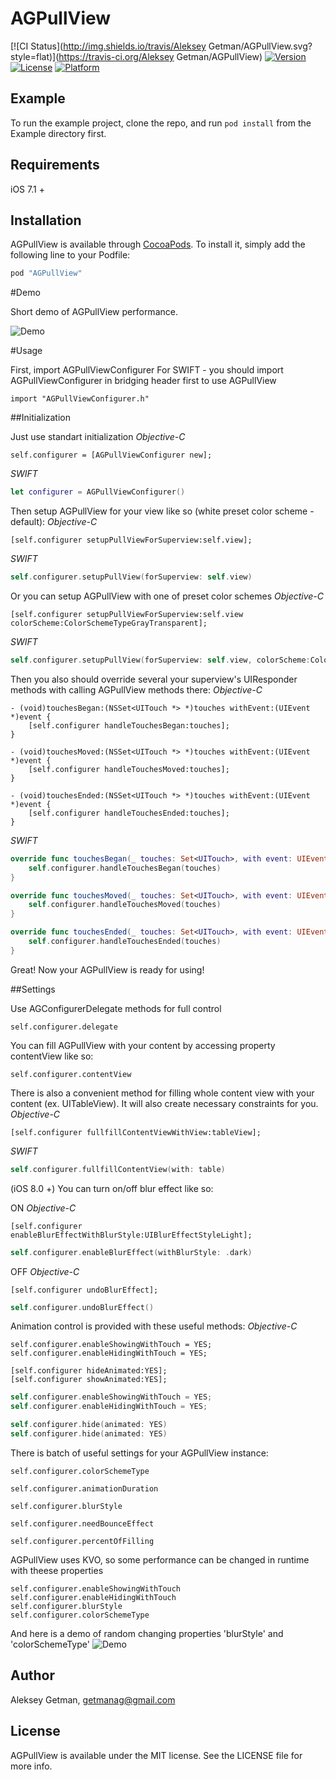 # AGPullView

[![CI Status](http://img.shields.io/travis/Aleksey Getman/AGPullView.svg?style=flat)](https://travis-ci.org/Aleksey Getman/AGPullView)
[![Version](https://img.shields.io/cocoapods/v/AGPullView.svg?style=flat)](http://cocoapods.org/pods/AGPullView)
[![License](https://img.shields.io/cocoapods/l/AGPullView.svg?style=flat)](http://cocoapods.org/pods/AGPullView)
[![Platform](https://img.shields.io/cocoapods/p/AGPullView.svg?style=flat)](http://cocoapods.org/pods/AGPullView)

## Example

To run the example project, clone the repo, and run `pod install` from the Example directory first.

## Requirements

iOS 7.1 +

## Installation

AGPullView is available through [CocoaPods](http://cocoapods.org). To install
it, simply add the following line to your Podfile:

```ruby
pod "AGPullView"
```

#Demo

Short demo of AGPullView performance.


![Demo](https://s32.postimg.org/vgslyjjed/AGPull_View_demo.gif)

#Usage

First, import AGPullViewConfigurer
For SWIFT - you should import AGPullViewConfigurer in bridging header first to use AGPullView

```ObjC
import "AGPullViewConfigurer.h"
```

##Initialization

Just use standart initialization
*Objective-C*
```ObjC
self.configurer = [AGPullViewConfigurer new];
```
*SWIFT*
```Swift
let configurer = AGPullViewConfigurer()
```

Then setup AGPullView for your view like so (white preset color scheme - default):
*Objective-C*
```ObjC
[self.configurer setupPullViewForSuperview:self.view];
```
*SWIFT*
```Swift
self.configurer.setupPullView(forSuperview: self.view)
```

Or you can setup AGPullView with one of preset color schemes
*Objective-C*
```ObjC
[self.configurer setupPullViewForSuperview:self.view colorScheme:ColorSchemeTypeGrayTransparent];
```
*SWIFT*
```Swift
self.configurer.setupPullView(forSuperview: self.view, colorScheme:ColorSchemeTypeDarkTransparent)
```

Then you also should override several your superview's UIResponder methods with calling AGPullView methods there:
*Objective-C*
```ObjC
- (void)touchesBegan:(NSSet<UITouch *> *)touches withEvent:(UIEvent *)event {
    [self.configurer handleTouchesBegan:touches];
}

- (void)touchesMoved:(NSSet<UITouch *> *)touches withEvent:(UIEvent *)event {
    [self.configurer handleTouchesMoved:touches];
}

- (void)touchesEnded:(NSSet<UITouch *> *)touches withEvent:(UIEvent *)event {
    [self.configurer handleTouchesEnded:touches];
}
```
*SWIFT*
```Swift
override func touchesBegan(_ touches: Set<UITouch>, with event: UIEvent?) {
    self.configurer.handleTouchesBegan(touches)
}

override func touchesMoved(_ touches: Set<UITouch>, with event: UIEvent?) {
    self.configurer.handleTouchesMoved(touches)
}

override func touchesEnded(_ touches: Set<UITouch>, with event: UIEvent?) {
    self.configurer.handleTouchesEnded(touches)
}
```

Great! Now your AGPullView is ready for using!

##Settings

Use AGConfigurerDelegate methods for full control
```ObjC
self.configurer.delegate
```

You can fill AGPullView with your content by accessing property contentView like so:
```ObjC
self.configurer.contentView
```

There is also a convenient method for filling whole content view with your content (ex. UITableView). It will also create necessary constraints for you.
*Objective-C*
```ObjC
[self.configurer fullfillContentViewWithView:tableView];
```
*SWIFT*
```Swift
self.configurer.fullfillContentView(with: table)
```

(iOS 8.0 +) You can turn on/off blur effect like so: 

ON
*Objective-C*
```ObjC
[self.configurer enableBlurEffectWithBlurStyle:UIBlurEffectStyleLight];
```
```Swift
self.configurer.enableBlurEffect(withBlurStyle: .dark)
```
OFF
*Objective-C*
```ObjC
[self.configurer undoBlurEffect];
```
```Swift
self.configurer.undoBlurEffect()
```

Animation control is provided with these useful methods:
*Objective-C*
```ObjC
self.configurer.enableShowingWithTouch = YES;
self.configurer.enableHidingWithTouch = YES;

[self.configurer hideAnimated:YES];
[self.configurer showAnimated:YES];
```
```Swift
self.configurer.enableShowingWithTouch = YES;
self.configurer.enableHidingWithTouch = YES;

self.configurer.hide(animated: YES)
self.configurer.hide(animated: YES)
```

There is batch of useful settings for your AGPullView instance:
```ObjC
self.configurer.colorSchemeType

self.configurer.animationDuration

self.configurer.blurStyle

self.configurer.needBounceEffect

self.configurer.percentOfFilling
```

AGPullView uses KVO, so some performance can be changed in runtime with theese properties
```ObjC
self.configurer.enableShowingWithTouch
self.configurer.enableHidingWithTouch
self.configurer.blurStyle
self.configurer.colorSchemeType
```
And here is a demo of random changing properties 'blurStyle' and 'colorSchemeType'
![Demo](https://media.giphy.com/media/Ewka7S3RQEUsU/giphy.gif)

## Author

Aleksey Getman, getmanag@gmail.com

## License

AGPullView is available under the MIT license. See the LICENSE file for more info.
